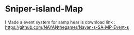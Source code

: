 # Sniper-island-Map
I Made a event system for samp hear is download link : https://github.com/NAYANthegamer/Nayan-s-SA-MP-Event-s
